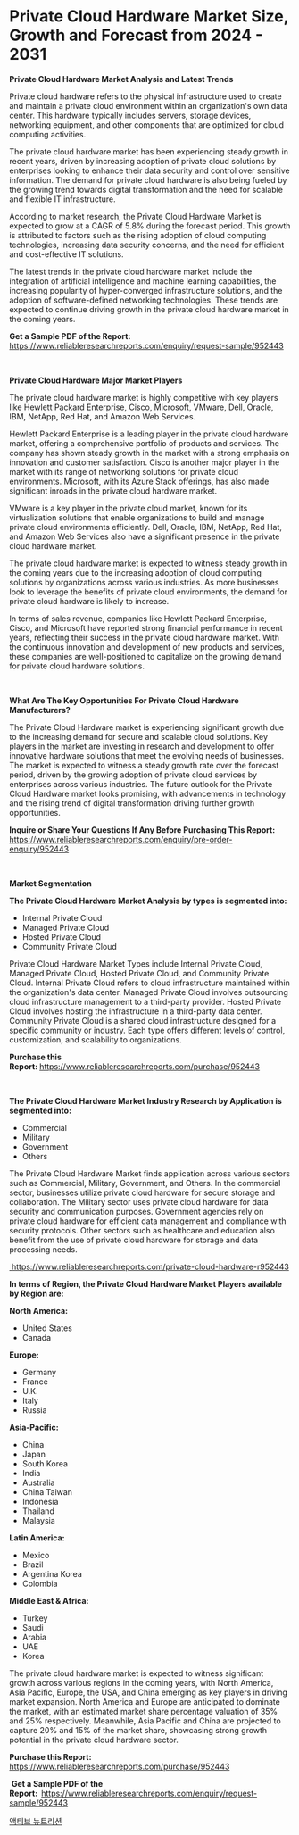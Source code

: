 <p><h1>Private Cloud Hardware Market Size, Growth and Forecast from 2024 - 2031</h1></p><p><strong>Private Cloud Hardware Market Analysis and Latest Trends</strong></p>
<p><p>Private cloud hardware refers to the physical infrastructure used to create and maintain a private cloud environment within an organization's own data center. This hardware typically includes servers, storage devices, networking equipment, and other components that are optimized for cloud computing activities.</p><p>The private cloud hardware market has been experiencing steady growth in recent years, driven by increasing adoption of private cloud solutions by enterprises looking to enhance their data security and control over sensitive information. The demand for private cloud hardware is also being fueled by the growing trend towards digital transformation and the need for scalable and flexible IT infrastructure.</p><p>According to market research, the Private Cloud Hardware Market is expected to grow at a CAGR of 5.8% during the forecast period. This growth is attributed to factors such as the rising adoption of cloud computing technologies, increasing data security concerns, and the need for efficient and cost-effective IT solutions.</p><p>The latest trends in the private cloud hardware market include the integration of artificial intelligence and machine learning capabilities, the increasing popularity of hyper-converged infrastructure solutions, and the adoption of software-defined networking technologies. These trends are expected to continue driving growth in the private cloud hardware market in the coming years.</p></p>
<p><strong>Get a Sample PDF of the Report:&nbsp;</strong> <a href="https://www.reliableresearchreports.com/enquiry/request-sample/952443">https://www.reliableresearchreports.com/enquiry/request-sample/952443</a></p>
<p>&nbsp;</p>
<p><strong>Private Cloud Hardware Major Market Players</strong></p>
<p><p>The private cloud hardware market is highly competitive with key players like Hewlett Packard Enterprise, Cisco, Microsoft, VMware, Dell, Oracle, IBM, NetApp, Red Hat, and Amazon Web Services. </p><p>Hewlett Packard Enterprise is a leading player in the private cloud hardware market, offering a comprehensive portfolio of products and services. The company has shown steady growth in the market with a strong emphasis on innovation and customer satisfaction. Cisco is another major player in the market with its range of networking solutions for private cloud environments. Microsoft, with its Azure Stack offerings, has also made significant inroads in the private cloud hardware market.</p><p>VMware is a key player in the private cloud market, known for its virtualization solutions that enable organizations to build and manage private cloud environments efficiently. Dell, Oracle, IBM, NetApp, Red Hat, and Amazon Web Services also have a significant presence in the private cloud hardware market.</p><p>The private cloud hardware market is expected to witness steady growth in the coming years due to the increasing adoption of cloud computing solutions by organizations across various industries. As more businesses look to leverage the benefits of private cloud environments, the demand for private cloud hardware is likely to increase.</p><p>In terms of sales revenue, companies like Hewlett Packard Enterprise, Cisco, and Microsoft have reported strong financial performance in recent years, reflecting their success in the private cloud hardware market. With the continuous innovation and development of new products and services, these companies are well-positioned to capitalize on the growing demand for private cloud hardware solutions.</p></p>
<p>&nbsp;</p>
<p><strong>What Are The Key Opportunities For Private Cloud Hardware Manufacturers?</strong></p>
<p><p>The Private Cloud Hardware market is experiencing significant growth due to the increasing demand for secure and scalable cloud solutions. Key players in the market are investing in research and development to offer innovative hardware solutions that meet the evolving needs of businesses. The market is expected to witness a steady growth rate over the forecast period, driven by the growing adoption of private cloud services by enterprises across various industries. The future outlook for the Private Cloud Hardware market looks promising, with advancements in technology and the rising trend of digital transformation driving further growth opportunities.</p></p>
<p><strong>Inquire or Share Your Questions If Any Before Purchasing This Report:</strong> <a href="https://www.reliableresearchreports.com/enquiry/pre-order-enquiry/952443">https://www.reliableresearchreports.com/enquiry/pre-order-enquiry/952443</a></p>
<p>&nbsp;</p>
<p><strong>Market Segmentation</strong></p>
<p><strong>The Private Cloud Hardware Market Analysis by types is segmented into:</strong></p>
<p><ul><li>Internal Private Cloud</li><li>Managed Private Cloud</li><li>Hosted Private Cloud</li><li>Community Private Cloud</li></ul></p>
<p><p>Private Cloud Hardware Market Types include Internal Private Cloud, Managed Private Cloud, Hosted Private Cloud, and Community Private Cloud. Internal Private Cloud refers to cloud infrastructure maintained within the organization's data center. Managed Private Cloud involves outsourcing cloud infrastructure management to a third-party provider. Hosted Private Cloud involves hosting the infrastructure in a third-party data center. Community Private Cloud is a shared cloud infrastructure designed for a specific community or industry. Each type offers different levels of control, customization, and scalability to organizations.</p></p>
<p><strong>Purchase this Report:&nbsp;</strong><a href="https://www.reliableresearchreports.com/purchase/952443">https://www.reliableresearchreports.com/purchase/952443</a></p>
<p>&nbsp;</p>
<p><strong>The Private Cloud Hardware Market Industry Research by Application is segmented into:</strong></p>
<p><ul><li>Commercial</li><li>Military</li><li>Government</li><li>Others</li></ul></p>
<p><p>The Private Cloud Hardware Market finds application across various sectors such as Commercial, Military, Government, and Others. In the commercial sector, businesses utilize private cloud hardware for secure storage and collaboration. The Military sector uses private cloud hardware for data security and communication purposes. Government agencies rely on private cloud hardware for efficient data management and compliance with security protocols. Other sectors such as healthcare and education also benefit from the use of private cloud hardware for storage and data processing needs.</p></p>
<p><a href="https://www.reliableresearchreports.com/private-cloud-hardware-r952443">&nbsp;https://www.reliableresearchreports.com/private-cloud-hardware-r952443</a></p>
<p><strong>In terms of Region, the Private Cloud Hardware Market Players available by Region are:</strong></p>
<p>
    <p> <strong> North America: </strong>
        <ul>
            <li>United States</li>
            <li>Canada</li>
        </ul>
        </p> 
    <p> <strong> Europe: </strong>
        <ul>
            <li>Germany</li>
            <li>France</li>
            <li>U.K.</li>
            <li>Italy</li>
            <li>Russia</li>
        </ul>
        </p> 
    <p> <strong> Asia-Pacific: </strong>
        <ul>
            <li>China</li>
            <li>Japan</li>
            <li>South Korea</li>
            <li>India</li>
            <li>Australia</li>
            <li>China Taiwan</li>
            <li>Indonesia</li>
            <li>Thailand</li>
            <li>Malaysia</li>
        </ul>
        </p> 
    <p> <strong> Latin America: </strong>
        <ul>
            <li>Mexico</li>
            <li>Brazil</li>
            <li>Argentina Korea</li>
            <li>Colombia</li>
        </ul>
        </p> 
    <p> <strong> Middle East & Africa: </strong>
        <ul>
            <li>Turkey</li>
            <li>Saudi</li>
            <li>Arabia</li>
            <li>UAE</li>
            <li>Korea</li>
        </ul>
    </p>
    </p>
<p><p>The private cloud hardware market is expected to witness significant growth across various regions in the coming years, with North America, Asia Pacific, Europe, the USA, and China emerging as key players in driving market expansion. North America and Europe are anticipated to dominate the market, with an estimated market share percentage valuation of 35% and 25% respectively. Meanwhile, Asia Pacific and China are projected to capture 20% and 15% of the market share, showcasing strong growth potential in the private cloud hardware sector.</p></p>
<p><strong>Purchase this Report: </strong><a href="https://www.reliableresearchreports.com/purchase/952443">https://www.reliableresearchreports.com/purchase/952443</a></p>
<p>&nbsp;<strong>Get a Sample PDF of the Report:&nbsp;&nbsp;</strong><a href="https://www.reliableresearchreports.com/enquiry/request-sample/952443">https://www.reliableresearchreports.com/enquiry/request-sample/952443</a></p>
<p><strong></strong></p>
<p><p><a href="https://github.com/erwindropdead54/Market-Research-Report-List-2/blob/main/541201479912.md">액티브 뉴트리션</a></p></p>